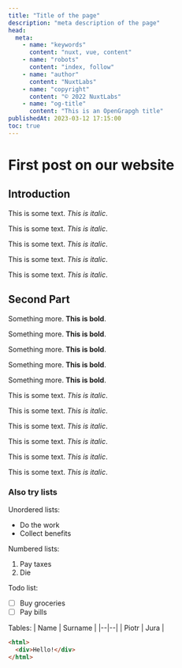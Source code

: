 ```yaml
---
title: "Title of the page"
description: "meta description of the page"
head:
  meta:
    - name: "keywords"
      content: "nuxt, vue, content"
    - name: "robots"
      content: "index, follow"
    - name: "author"
      content: "NuxtLabs"
    - name: "copyright"
      content: "© 2022 NuxtLabs"
    - name: "og-title"
      content: "This is an OpenGrapgh title"
publishedAt: 2023-03-12 17:15:00
toc: true
---
```


# First post on our website

## Introduction

This is some text. _This is italic_.

This is some text. _This is italic_.

This is some text. _This is italic_.

This is some text. _This is italic_.

This is some text. _This is italic_.

## Second Part

Something more. **This is bold**.

Something more. **This is bold**.

Something more. **This is bold**.

Something more. **This is bold**.

Something more. **This is bold**.

This is some text. _This is italic_.

This is some text. _This is italic_.

This is some text. _This is italic_.

This is some text. _This is italic_.

This is some text. _This is italic_.

This is some text. _This is italic_.

### Also try lists

Unordered lists:

- Do the work
- Collect benefits

Numbered lists:

1.  Pay taxes
2.  Die

Todo list:

- [ ] Buy groceries
- [ ] Pay bills

Tables:
| Name | Surname |
|--|--|
| Piotr | Jura |

```html
<html>
  <div>Hello!</div>
</html>
```
